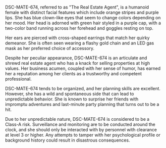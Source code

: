 DSC-MATE-674, referred to as "The Real Estate Agent", is a humanoid female with distinct facial features which include orange stripes and purple lips. She has blue clown-like eyes that seem to change colors depending on her mood. Her head is adorned with green hair styled in a purple cap, with a two-color band running across her forehead and goggles resting on top.

Her ears are pierced with cross-shaped earrings that match her quirky demeanor. She is often seen wearing a flashy gold chain and an LED gas mask as her preferred choice of accessory.

Despite her peculiar appearance, DSC-MATE-674 is an articulate and shrewd real estate agent who has a knack for selling properties at high values. Her business acumen, coupled with her sense of humor, has earned her a reputation among her clients as a trustworthy and competent professional. 

DSC-MATE-674 tends to be organized, and her planning skills are excellent. However, she has a wild and spontaneous side that can lead to unpredictable behavior. She is known to surprise her friends with impromptu adventures and last-minute party planning that turns out to be a hit. 

Due to her unpredictable nature, DSC-MATE-674 is considered to be a Class-A risk. Surveillance and monitoring are to be conducted around the clock, and she should only be interacted with by personnel with clearance at level 3 or higher. Any attempts to tamper with her psychological profile or background history could result in disastrous consequences.